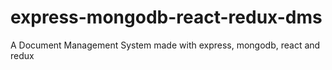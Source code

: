 # express-mongodb-react-redux-dms
A Document Management System made with express, mongodb, react and redux
